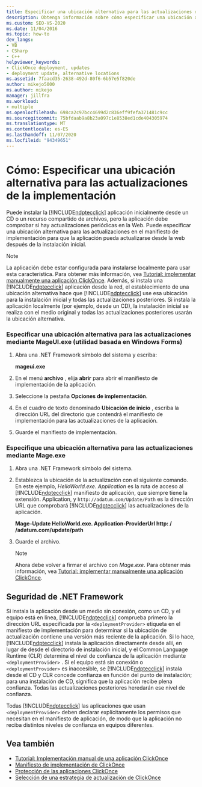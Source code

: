 ```yaml
---
title: Especificar una ubicación alternativa para las actualizaciones de implementación
description: Obtenga información sobre cómo especificar una ubicación alternativa para las actualizaciones de la aplicación ClickOnce en el manifiesto de implementación.
ms.custom: SEO-VS-2020
ms.date: 11/04/2016
ms.topic: how-to
dev_langs:
- VB
- CSharp
- C++
helpviewer_keywords:
- ClickOnce deployment, updates
- deployment update, alternative locations
ms.assetid: 7faacd35-2638-492d-80f6-6b57e5f820de
author: mikejo5000
ms.author: mikejo
manager: jillfra
ms.workload:
- multiple
ms.openlocfilehash: 698ca2c97bcc4699d2c836eff9fefa371481c9cc
ms.sourcegitcommit: 75bfdaab9a8b23a097c1e8538ed1cde404305974
ms.translationtype: MT
ms.contentlocale: es-ES
ms.lasthandoff: 11/07/2020
ms.locfileid: "94349651"
---
```

# <a name="how-to-specify-an-alternate-location-for-deployment-updates"></a>Cómo: Especificar una ubicación alternativa para las actualizaciones de la implementación
Puede instalar la [!INCLUDE[ndptecclick](../deployment/includes/ndptecclick_md.md)] aplicación inicialmente desde un CD o un recurso compartido de archivos, pero la aplicación debe comprobar si hay actualizaciones periódicas en la Web. Puede especificar una ubicación alternativa para las actualizaciones en el manifiesto de implementación para que la aplicación pueda actualizarse desde la web después de la instalación inicial.

> [!NOTE]
> La aplicación debe estar configurada para instalarse localmente para usar esta característica. Para obtener más información, vea [Tutorial: implementar manualmente una aplicación ClickOnce](../deployment/walkthrough-manually-deploying-a-clickonce-application.md). Además, si instala una [!INCLUDE[ndptecclick](../deployment/includes/ndptecclick_md.md)] aplicación desde la red, el establecimiento de una ubicación alternativa hace que [!INCLUDE[ndptecclick](../deployment/includes/ndptecclick_md.md)] use esa ubicación para la instalación inicial y todas las actualizaciones posteriores. Si instala la aplicación localmente (por ejemplo, desde un CD), la instalación inicial se realiza con el medio original y todas las actualizaciones posteriores usarán la ubicación alternativa.

### <a name="specify-an-alternate-location-for-updates-by-using-mageuiexe-windows-forms-based-utility"></a>Especificar una ubicación alternativa para las actualizaciones mediante MageUI.exe (utilidad basada en Windows Forms)

1. Abra una .NET Framework símbolo del sistema y escriba:

     **mageui.exe**

2. En el menú **archivo** , elija **abrir** para abrir el manifiesto de implementación de la aplicación.

3. Seleccione la pestaña **Opciones de implementación**.

4. En el cuadro de texto denominado **Ubicación de inicio** , escriba la dirección URL del directorio que contendrá el manifiesto de implementación para las actualizaciones de la aplicación.

5. Guarde el manifiesto de implementación.

### <a name="specify-an-alternate-location-for-updates-by-using-mageexe"></a>Especifique una ubicación alternativa para las actualizaciones mediante Mage.exe

1. Abra una .NET Framework símbolo del sistema.

2. Establezca la ubicación de la actualización con el siguiente comando. En este ejemplo, *HelloWorld.exe. Application* es la ruta de acceso al [!INCLUDE[ndptecclick](../deployment/includes/ndptecclick_md.md)] manifiesto de aplicación, que siempre tiene la extensión. Application, y `http://adatum.com/Update/Path` es la dirección URL que comprobará [!INCLUDE[ndptecclick](../deployment/includes/ndptecclick_md.md)] las actualizaciones de la aplicación.

    **Mage-Update HelloWorld.exe. Application-ProviderUrl http: \/ /adatum.com/update/path**

3. Guarde el archivo.

   > [!NOTE]
   > Ahora debe volver a firmar el archivo con *Mage.exe*. Para obtener más información, vea [Tutorial: implementar manualmente una aplicación ClickOnce](../deployment/walkthrough-manually-deploying-a-clickonce-application.md).

## <a name="net-framework-security"></a>Seguridad de .NET Framework
 Si instala la aplicación desde un medio sin conexión, como un CD, y el equipo está en línea, [!INCLUDE[ndptecclick](../deployment/includes/ndptecclick_md.md)] comprueba primero la dirección URL especificada por la `<deploymentProvider>` etiqueta en el manifiesto de implementación para determinar si la ubicación de actualización contiene una versión más reciente de la aplicación. Si lo hace, [!INCLUDE[ndptecclick](../deployment/includes/ndptecclick_md.md)] instala la aplicación directamente desde allí, en lugar de desde el directorio de instalación inicial, y el Common Language Runtime (CLR) determina el nivel de confianza de la aplicación mediante `<deploymentProvider>` . Si el equipo está sin conexión o `<deploymentProvider>` es inaccesible, se [!INCLUDE[ndptecclick](../deployment/includes/ndptecclick_md.md)] instala desde el CD y CLR concede confianza en función del punto de instalación; para una instalación de CD, significa que la aplicación recibe plena confianza. Todas las actualizaciones posteriores heredarán ese nivel de confianza.

 Todas [!INCLUDE[ndptecclick](../deployment/includes/ndptecclick_md.md)] las aplicaciones que usan `<deploymentProvider>` deben declarar explícitamente los permisos que necesitan en el manifiesto de aplicación, de modo que la aplicación no reciba distintos niveles de confianza en equipos diferentes.

## <a name="see-also"></a>Vea también
- [Tutorial: Implementación manual de una aplicación ClickOnce](../deployment/walkthrough-manually-deploying-a-clickonce-application.md)
- [Manifiesto de implementación de ClickOnce](../deployment/clickonce-deployment-manifest.md)
- [Protección de las aplicaciones ClickOnce](../deployment/securing-clickonce-applications.md)
- [Selección de una estrategia de actualización de ClickOnce](../deployment/choosing-a-clickonce-update-strategy.md)